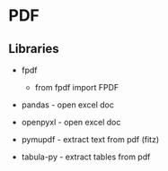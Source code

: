 # PDF

##  Libraries 
- fpdf 
    - from fpdf import FPDF

- pandas - open excel doc
- openpyxl - open excel doc 
- pymupdf -  extract text from pdf (fitz) 
- tabula-py - extract tables from pdf 
